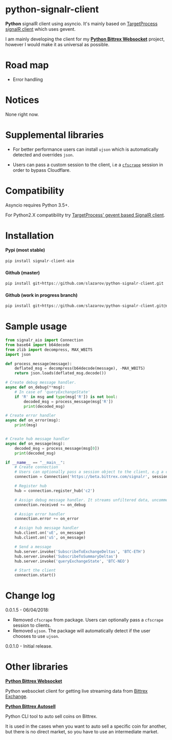 # python-signalr-client
**Python** signalR client using asyncio.
It's mainly based on [TargetProcess signalR client](https://github.com/TargetProcess/signalr-client-py) which uses gevent.

I am mainly developing the client for my **[Python Bittrex Websocket](https://github.com/slazarov/python-bittrex-websocket)** project, however I would make it as universal as possible.

# Road map
- Error handling

# Notices
None right now.

# Supplemental libraries
* For better performance users can install `ujson` which is automatically detected and overrides `json`.

* Users can pass a custom session to the client, i.e a [`cfscrape`](https://github.com/Anorov/cloudflare-scrape) session in order to bypass Cloudflare.




# Compatibility
Asyncio requires Python 3.5+.

For Python2.X compatibility try [TargetProcess' gevent based SignalR client](https://github.com/TargetProcess/signalr-client-py).


# Installation
#### Pypi (most stable)
```python
pip install signalr-client-aio
```
#### Github (master)
```python
pip install git+https://github.com/slazarov/python-signalr-client.git
```
#### Github (work in progress branch)
```python
pip install git+https://github.com/slazarov/python-signalr-client.git@next-version-number
```

# Sample usage
```python
from signalr_aio import Connection
from base64 import b64decode
from zlib import decompress, MAX_WBITS
import json

def process_message(message):
    deflated_msg = decompress(b64decode(message), -MAX_WBITS)
    return json.loads(deflated_msg.decode())

# Create debug message handler.
async def on_debug(**msg):
    # In case of 'queryExchangeState'
    if 'R' in msg and type(msg['R']) is not bool:
        decoded_msg = process_message(msg['R'])
        print(decoded_msg)

# Create error handler
async def on_error(msg):
    print(msg)


# Create hub message handler
async def on_message(msg):
    decoded_msg = process_message(msg[0])
    print(decoded_msg)

if __name__ == "__main__":
    # Create connection
    # Users can optionally pass a session object to the client, e.g a cfscrape session to bypass cloudflare.
    connection = Connection('https://beta.bittrex.com/signalr', session=None)

    # Register hub
    hub = connection.register_hub('c2')

    # Assign debug message handler. It streams unfiltered data, uncomment it to test.
    connection.received += on_debug

    # Assign error handler
    connection.error += on_error

    # Assign hub message handler
    hub.client.on('uE', on_message)
    hub.client.on('uS', on_message)

    # Send a message
    hub.server.invoke('SubscribeToExchangeDeltas', 'BTC-ETH')
    hub.server.invoke('SubscribeToSummaryDeltas')
    hub.server.invoke('queryExchangeState', 'BTC-NEO')

    # Start the client
    connection.start()
```

# Change log
0.0.1.5 - 06/04/2018:
* Removed `cfscrape` from package. Users can optionally pass a `cfscrape` session to clients.
* Removed `ujson`. The package will automatically detect if the user chooses to use `ujson`.

0.0.1.0 - Initial release.

# Other libraries
**[Python Bittrex Websocket](https://github.com/slazarov/python-bittrex-websocket)**

Python websocket client for getting live streaming data from [Bittrex Exchange](http://bittrex.com).


**[Python Bittrex Autosell](https://github.com/slazarov/python-bittrex-autosell)**

Python CLI tool to auto sell coins on Bittrex.

It is used in the cases when you want to auto sell a specific coin for another, but there is no direct market, so you have to use an intermediate market.
